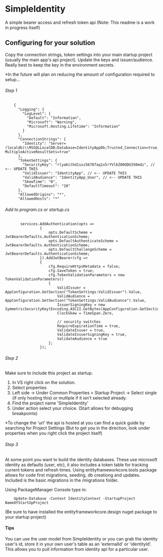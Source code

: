 # SimpleIdentity
A simple bearer access and refresh token api
(Note: This readme is a work in progress itself)

## Configuring for your solution
Copy the connection strings, token settings into your main startup project (usually the main app's api project). Update the keys and issuer/audience. Really best to keep
the key in the environment secrets.

*In the future will plan on reducing the amount of configuration required to setup...

###### Step 1

        {
          "Logging": {
            "LogLevel": {
              "Default": "Information",
              "Microsoft": "Warning",
              "Microsoft.Hosting.Lifetime": "Information"
            }
          },
          "ConnectionStrings": {
            "Identity": "Server=(localdb)\\MSSQLLocalDB;Database=IdentityAppDb;Trusted_Connection=true; MultipleActiveResultSets=true"
          },
          "TokenSettings": {
            "SecurityKey": "rlyaKithd1sxz56787aq1x5rYVl6Z80ODU350mdz", // <-- UPDATE THIS
            "ValidIssuer": "IdentityApp", // <-- UPDATE THIS
            "ValidAudience": "IdentityApp_User", // <-- UPDATE THIS
            "SkewTime": "0",
            "DefaultTimeout": "20"
          },
          "AllowedOrigins": "*",
          "AllowedHosts": "*"


###### Add to program.cs or startup.cs

           services.AddAuthentication(opts =>
                    {
                        opts.DefaultScheme = JwtBearerDefaults.AuthenticationScheme;
                        opts.DefaultAuthenticateScheme = JwtBearerDefaults.AuthenticationScheme;
                        opts.DefaultChallengeScheme = JwtBearerDefaults.AuthenticationScheme;
                    }).AddJwtBearer(cfg =>
                    {
                        cfg.RequireHttpsMetadata = false;
                        cfg.SaveToken = true;
                        cfg.TokenValidationParameters = new TokenValidationParameters()
                        {
                            ValidIssuer = AppConfiguration.GetSection("TokenSettings:ValidIssuer").Value,
                            ValidAudience = AppConfiguration.GetSection("TokenSettings:ValidAudience").Value,
                            IssuerSigningKey = new SymmetricSecurityKey(Encoding.ASCII.GetBytes(AppConfiguration.GetSection("TokenSettings:SecurityKey").Value)),
                            ClockSkew = TimeSpan.Zero,

                            // security switches
                            RequireExpirationTime = true,
                            ValidateIssuer = true,
                            ValidateIssuerSigningKey = true,
                            ValidateAudience = true
                        };
                    });
###### Step 2
Make sure to include this project as startup.
1. In VS right click on the solution.
2. Select properties
3. Left side -> Under Common Properties > Startup Project -> Select single (if only hosting this) or multiple if it isn't selected already. 
4. Find the project name 'SimpleIdentity' 
5. Under action select your choice. (Start allows for debugging breakpoints)

*To change the 'url' the api is hosted at you can find a quick guide by searching for Project Settings (But to get you in the direction, look under properties
when you right click the project itself)

###### Step 3
At some point you want to build the identity databases. These use microsoft identity as defaults (user, etc), it also includes a token table for tracking
current tokens and refresh times. Using entityframeworkcore.tools package allows for code first migrations, seeding, db creationg and updates.
Included is the basic migrations in the /migrations folder.

Using PackageManager Console type in:

        Update-Database -Context IdentityContext -StartupProject NameOfStartUpProject
        
(Be sure to have installed the entityframeworkcore.design nuget package to your startup project)

#### Tips
You can use the user model from SimpleIdentity or you can grab the identity user's id, store it in your own user's table as an 'externalId' or 'identityId'. This
allows you to pull information from identity api for a particular user.
